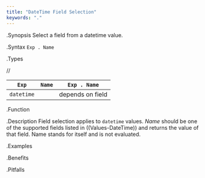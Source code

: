 ```yaml
---
title: "DateTime Field Selection"
keywords: "."
---
```


.Synopsis
Select a field from a datetime value.

.Syntax
`Exp . Name`

.Types

//

| `Exp`      | `Name` | `Exp . Name`  |
| --- | --- | --- |
| `datetime`   |          | depends on field  |


.Function

.Description
Field selection applies to `datetime` values. 
_Name_ should be one of the supported fields listed in ((Values-DateTime)) and returns the value of that field. 
Name stands for itself and is not evaluated.

.Examples

.Benefits

.Pitfalls

